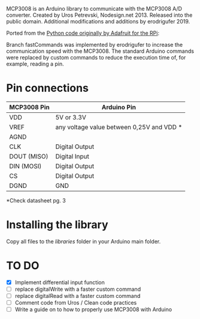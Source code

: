 MCP3008 is an Arduino library to communicate with the MCP3008 A/D converter.
Created by Uros Petrevski, Nodesign.net 2013. Released into the public domain.
Additional modifications and additions by erodrigufer 2019.

Ported from the [Python code originally by Adafruit for the RPi](http://learn.adafruit.com/send-raspberry-pi-data-to-cosm/python-script):

Branch fastCommands was implemented by erodrigufer to increase the communication speed with the MCP3008. The standard Arduino commands were replaced by custom commands to reduce the execution time of, for example, reading a pin.

# Pin connections

MCP3008 Pin | Arduino Pin
------------|------------
VDD | 5V or 3.3V 
VREF |  any voltage value between 0,25V and VDD *
AGND | 
CLK | Digital Output
DOUT (MISO) | Digital Input
DIN (MOSI) | Digital Output
CS | Digital Output
DGND | GND

\*Check datasheet pg. 3
 
# Installing the library

Copy all files to the _libraries_ folder in your Arduino main folder.

# TO DO

- [x] Implement differential input function
- [ ] replace digitalWrite with a faster custom command
- [ ] replace digitalRead with a faster custom command
- [ ] Comment code from Uros / Clean code practices
- [ ] Write a guide on to how to properly use MCP3008 with Arduino
